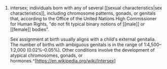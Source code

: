 1. intersex; individuals born with any of several [[sexual characteristics|sex characteristics]], including chromosome patterns, gonads, or genitals that, according to the Office of the United Nations High Commissioner for Human Rights, "do not fit typical binary notions of [[male]] or [[female]] bodies".

	Sex assignment at birth usually aligns with a child's external genitalia. The number of births with ambiguous genitals is in the range of 1:4,500–1:2,000 (0.02%–0.05%). Other conditions involve the development of atypical chromosomes, gonads, or hormones.^[https://en.wikipedia.org/wiki/Intersex]